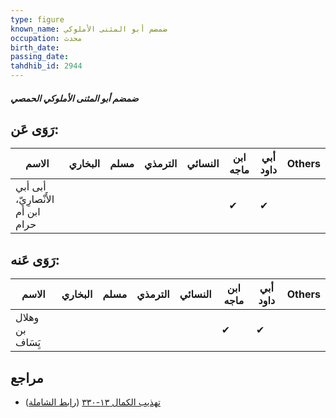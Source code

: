 ```yaml
---
type: figure
known_name: ضمضم أبو المثنى الأملوكي
occupation: محدث
birth_date:
passing_date:
tahdhib_id: 2944
---
```

##### ضمضم أبو المثنى الأملوكي الحمصي

## رَوَى عَن:
| الاسم                             | البخاري | مسلم | الترمذي | النسائي | ابن ماجه | أبي داود | Others |
| --------------------------------- | ------- | ---- | ------- | ------- | -------- | -------- | ------ |
| أبى أبي الأَنْصارِيّ، ابن أم حرام |         |      |         |         | ✔        | ✔        |        |
## رَوَى عَنه:
| الاسم            | البخاري | مسلم | الترمذي | النسائي | ابن ماجه | أبي داود | Others |
| ---------------- | ------- | ---- | ------- | ------- | -------- | -------- | ------ |
| وهلال بن يَِسَاف |         |      |         |         | ✔        | ✔        |        |
## مراجع
- [تهذيب الكمال ١٣-٣٣٠](obsidian://open?vault=Tahdhib-al-Kamal&file=Figures/٢٩٤٤-ضمضم%20أبو%20المثنى%20الأملوكي%20الحمصي) ([رابط الشاملة](https://shamela.ws/book/3722/6711))